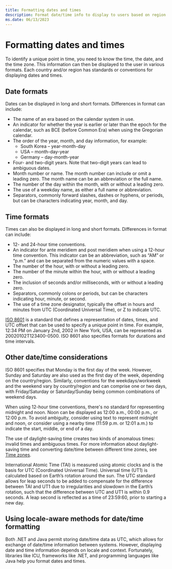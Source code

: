 ```yaml
---
title: Formatting dates and times
description: Format date/time info to display to users based on region standards using locale-aware methods.
ms.date: 06/13/2023
---
```


# Formatting dates and times

To identify a unique point in time, you need to know the time, the date, and the time zone. This information can then be displayed to the user in various formats. Each country and/or region has standards or conventions for displaying dates and times.

## Date formats

Dates can be displayed in long and short formats. Differences in format can include:

- The name of an era based on the calendar system in use.
- An indicator for whether the year is earlier or later than the epoch for the calendar, such as BCE (before Common Era) when using the Gregorian calendar.
- The order of the year, month, and day information, for example:
  - South Korea – year-month-day
  - USA – month-day-year
  - Germany – day-month-year
- Four- and two-digit years. Note that two-digit years can lead to ambiguous dates.
- Month number or name. The month number can include or omit a leading zero. The month name can be an abbreviation or the full name.
- The number of the day within the month, with or without a leading zero.
- The use of a weekday name, as either a full name or abbreviation.
- Separators, commonly forward slashes, dashes or hyphens, or periods, but can be characters indicating year, month, and day.

## Time formats

Times can also be displayed in long and short formats. Differences in format can include:

- 12- and 24-hour time conventions.
- An indicator for ante meridiem and post meridiem when using a 12-hour time convention. This indicator can be an abbreviation, such as “AM” or “p.m.” and can be separated from the numeric values with a space.
- The number of the hour, with or without a leading zero.
- The number of the minute within the hour, with or without a leading zero.
- The inclusion of seconds and/or milliseconds, with or without a leading zero.
- Separators, commonly colons or periods, but can be characters indicating hour, minute, or second.
- The use of a time zone designator, typically the offset in hours and minutes from UTC (Coordinated Universal Time), or Z to indicate UTC.

[ISO 8601](https://www.iso.org/iso-8601-date-and-time-format.html) is a standard that defines a representation of dates, times, and UTC offset that can be used to specify a unique point in time. For example, 12:34 PM on January 2nd, 2002 in New York, USA, can be represented as 20020102T123400-0500. ISO 8601 also specifies formats for durations and time intervals.

## Other date/time considerations

ISO 8601 specifies that Monday is the first day of the week. However, Sunday and Saturday are also used as the first day of the week, depending on the country/region. Similarly, conventions for the weekdays/workweek and the weekend vary by country/region and can comprise one or two days, with Friday/Saturday or Saturday/Sunday being common combinations of weekend days.

When using 12-hour time conventions, there's no standard for representing midnight and noon. Noon can be displayed as 12:00 a.m., 00:00 p.m., or 12:00 p.m. To avoid ambiguity, consider using text to represent midnight and noon, or consider using a nearby time (11:59 p.m. or 12:01 a.m.) to indicate the start, middle, or end of a day.

The use of daylight-saving time creates two kinds of anomalous times: invalid times and ambiguous times. For more information about daylight-saving time and converting date/time between different time zones, see [Time zones](time-zones.md).

International Atomic Time (TAI) is measured using atomic clocks and is the basis for UTC (Coordinated Universal Time). Universal time (UT1) is calculated based on Earth’s rotation around the sun. The UTC standard allows for leap seconds to be added to compensate for the difference between TAI and UT1 due to irregularities and slowdown in the Earth’s rotation, such that the difference between UTC and UT1 is within 0.9 seconds. A leap second is reflected as a time of 23:59:60, prior to starting a new day.

## Using locale-aware methods for date/time formatting

Both .NET and Java permit storing date/time data as UTC, which allows for exchange of date/time information between systems. However, displaying date and time information depends on locale and context. Fortunately, libraries like ICU, frameworks like .NET, and programming languages like Java help you format dates and times.
